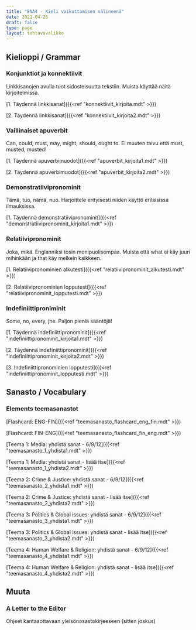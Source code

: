 ```yaml
---
title: "ENA4 - Kieli vaikuttamisen välineenä"
date: 2021-04-26
draft: false
type: page
layout: tehtavavalikko
---
```


## Kielioppi / Grammar
### Konjunktiot ja konnektiivit
Linkkisanojen avulla tuot sidosteisuutta tekstiin. Muista käyttää näitä kirjoitelmissa.

[1. Täydennä linkkisanat]({{<ref "konnektiivit_kirjoita.mdt" >}})

[2. Täydennä linkkisanat]({{<ref "konnektiivit_kirjoita2.mdt" >}})

### Vaillinaiset apuverbit
Can, could, must, may, might, should, ought to. Ei muuten taivu että must, musted, musted!

[1. Täydennä apuverbimuodot]({{<ref "apuverbit_kirjoita1.mdt" >}})

[2. Täydennä apuverbimuodot]({{<ref "apuverbit_kirjoita2.mdt" >}})


### Demonstratiivipronominit
Tämä, tuo, nämä, nuo. Harjoittele erityisesti niiden käyttö erilaisissa ilmauksissa. 

[1. Täydennä demonstratiivipronominit]({{<ref "demonstratiivipronominit_kirjoita1.mdt" >}})

### Relatiivipronominit
Joka, mikä. Englanniksi tosin monipuolisempaa. Muista että what ei käy juuri mihinkään ja that käy melkein kaikkeen.

[1. Relatiivipronominien alkutesti]({{<ref "relatiivipronominit_alkutesti.mdt" >}})

[2. Relatiivipronominien lopputesti]({{<ref "relatiivipronominit_lopputesti.mdt" >}})

### Indefiniittiproniminit
Some, no, every, jne. Paljon pieniä sääntöjä!

[1. Täydennä indefiniittipronominit]({{<ref "indefiniittipronominit_kirjoita1.mdt" >}})

[2. Täydennä indefiniittipronominit]({{<ref "indefiniittipronominit_kirjoita2.mdt" >}})

[3. Indefiniittipronominien lopputesti]({{<ref "indefiniittipronominit_lopputesti.mdt" >}})


## Sanasto / Vocabulary

### Elements teemasanastot

[Flashcard: ENG-FIN]({{<ref "teemasanasto_flashcard_eng_fin.mdt" >}})

[Flashcard: FIN-ENG]({{<ref "teemasanasto_flashcard_fin_eng.mdt" >}})

[Teema 1: Media: yhdistä sanat - 6/9/12]({{<ref "teemasanasto_1_yhdista1.mdt" >}})

[Teema 1: Media: yhdistä sanat - lisää itse]({{<ref "teemasanasto_1_yhdista2.mdt" >}})

[Teema 2: Crime & Justice: yhdistä sanat - 6/9/12]({{<ref "teemasanasto_2_yhdista1.mdt" >}})

[Teema 2: Crime & Justice: yhdistä sanat - lisää itse]({{<ref "teemasanasto_2_yhdista2.mdt" >}})

[Teema 3: Politics & Global issues: yhdistä sanat - 6/9/12]({{<ref "teemasanasto_3_yhdista1.mdt" >}})

[Teema 3: Politics & Global issues: yhdistä sanat - lisää itse]({{<ref "teemasanasto_3_yhdista2.mdt" >}})

[Teema 4: Human Welfare & Religion: yhdistä sanat - 6/9/12]({{<ref "teemasanasto_4_yhdista1.mdt" >}})

[Teema 4: Human Welfare & Religion: yhdistä sanat - lisää itse]({{<ref "teemasanasto_4_yhdista2.mdt" >}})

## Muuta

### A Letter to the Editor

Ohjeet kantaaottavaan yleisönosastokirjeeseen (sitten joskus)
